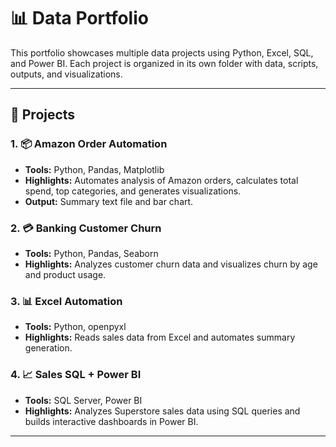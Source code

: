 # 📊 Data Portfolio

This portfolio showcases multiple data projects using Python, Excel, SQL, and Power BI. Each project is organized in its own folder with data, scripts, outputs, and visualizations.

---

## 🧩 Projects

### 1. 📦 Amazon Order Automation
- **Tools:** Python, Pandas, Matplotlib
- **Highlights:** Automates analysis of Amazon orders, calculates total spend, top categories, and generates visualizations.
- **Output:** Summary text file and bar chart.

### 2. 💳 Banking Customer Churn
- **Tools:** Python, Pandas, Seaborn
- **Highlights:** Analyzes customer churn data and visualizes churn by age and product usage.

### 3. 📊 Excel Automation
- **Tools:** Python, openpyxl
- **Highlights:** Reads sales data from Excel and automates summary generation.

### 4. 📈 Sales SQL + Power BI
- **Tools:** SQL Server, Power BI
- **Highlights:** Analyzes Superstore sales data using SQL queries and builds interactive dashboards in Power BI.

---




